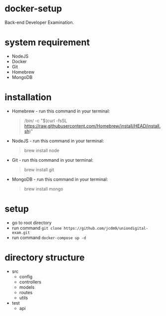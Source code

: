 # docker-setup

Back-end Developer Examination.

# system requirement
* NodeJS
* Docker
* Git
* Homebrew
* MongoDB

# installation
* Homebrew - run this command in your terminal:
    > /bin/ -c "$(curl -fsSL https://raw.githubusercontent.com/Homebrew/install/HEAD/install.sh)"
* NodeJS - run this command in your terminal:
    > brew install node
* Git - run this command in your terminal:
    > brew install git
* MongoDB - run this command in your terminal:
    > brew install mongo
# setup

- go to root directory
- run command ``` git clone https://github.com/jcdm9/uniondigital-exam.git ```
- run command ``` docker-compose up -d ```

# directory structure
  - src
    - config
    - controllers
    - models
    - routes
    - utils
  - test
    - api
